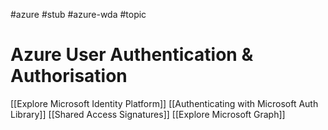 #azure #stub #azure-wda #topic

# Azure User Authentication & Authorisation
[[Explore Microsoft Identity Platform]]
[[Authenticating with Microsoft Auth Library]]
[[Shared Access Signatures]]
[[Explore Microsoft Graph]]